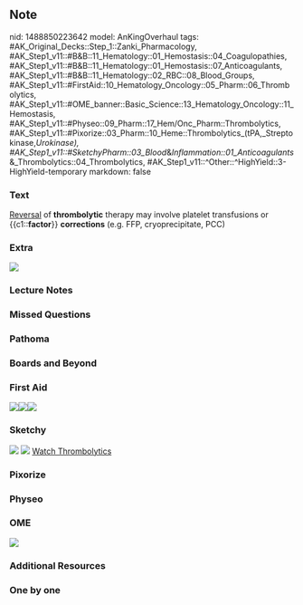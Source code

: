 ## Note
nid: 1488850223642
model: AnKingOverhaul
tags: #AK_Original_Decks::Step_1::Zanki_Pharmacology, #AK_Step1_v11::#B&B::11_Hematology::01_Hemostasis::04_Coagulopathies, #AK_Step1_v11::#B&B::11_Hematology::01_Hemostasis::07_Anticoagulants, #AK_Step1_v11::#B&B::11_Hematology::02_RBC::08_Blood_Groups, #AK_Step1_v11::#FirstAid::10_Hematology_Oncology::05_Pharm::06_Thrombolytics, #AK_Step1_v11::#OME_banner::Basic_Science::13_Hematology_Oncology::11_Hemostasis, #AK_Step1_v11::#Physeo::09_Pharm::17_Hem/Onc_Pharm::Thrombolytics, #AK_Step1_v11::#Pixorize::03_Pharm::10_Heme::Thrombolytics_(tPA,_Streptokinase,_Urokinase), #AK_Step1_v11::#SketchyPharm::03_Blood_&_Inflammation::01_Anticoagulants_&_Thrombolytics::04_Thrombolytics, #AK_Step1_v11::^Other::^HighYield::3-HighYield-temporary
markdown: false

### Text
<u>Reversal</u> of <b>thrombolytic</b> therapy may involve platelet
transfusions or {{c1::<b>factor</b>}} <b>corrections</b> (e.g. FFP,
cryoprecipitate, PCC)

### Extra
<img src="paste-778454232465923.jpg">

### Lecture Notes


### Missed Questions


### Pathoma


### Boards and Beyond


### First Aid
<img src="paste-181818850541571.jpg"><img src=
"paste-384335148482563.jpg"><img src="paste-385782552461315.jpg">

### Sketchy
<img src="paste-23111219019779.jpg"> <img src=
"Screen%20Shot%202019-09-23%20at%209.08.39%20AM.png"> <a href=
"https://dashboard.sketchy.com/study/medical/courses/medical-pharmacology/units/medical-pharmacology-blood-inflammation/videos/medical-pharmacology-blood-and-inflammation-anticoagulants-and-thrombolytics-thrombolytics?utm_source=anki&utm_medium=partnership&utm_campaign=february_update&utm_content=medical">
Watch Thrombolytics</a>

### Pixorize


### Physeo


### OME
<div class="ome-widget">
  <a href=
  "https://onlinemeded.org/spa/heme-onc/hemostasis/acquire?ref=anki">
  <img src="_OME_AnkiFlashcards_Lesson_3.png"></a>
</div>

### Additional Resources


### One by one

